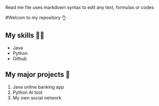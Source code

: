 Read me file uses markdown syntax to edit any text, formulas or codes

#Welcom to my repository 👌
## My skills 👩‍💻
- Java 
- Python
- Github
## My major projects 🛜
1. Java online banking app
2. Python AI tool
3. My own social network
